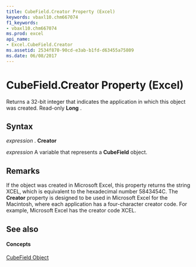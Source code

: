 ```yaml
---
title: CubeField.Creator Property (Excel)
keywords: vbaxl10.chm667074
f1_keywords:
- vbaxl10.chm667074
ms.prod: excel
api_name:
- Excel.CubeField.Creator
ms.assetid: 2534f870-90cd-e3ab-b1fd-d63455a75809
ms.date: 06/08/2017
---
```



# CubeField.Creator Property (Excel)

Returns a 32-bit integer that indicates the application in which this object was created. Read-only **Long** .


## Syntax

 _expression_ . **Creator**

 _expression_ A variable that represents a **CubeField** object.


## Remarks

If the object was created in Microsoft Excel, this property returns the string XCEL, which is equivalent to the hexadecimal number 5843454C. The **Creator** property is designed to be used in Microsoft Excel for the Macintosh, where each application has a four-character creator code. For example, Microsoft Excel has the creator code XCEL.


## See also


#### Concepts


[CubeField Object](cubefield-object-excel.md)

